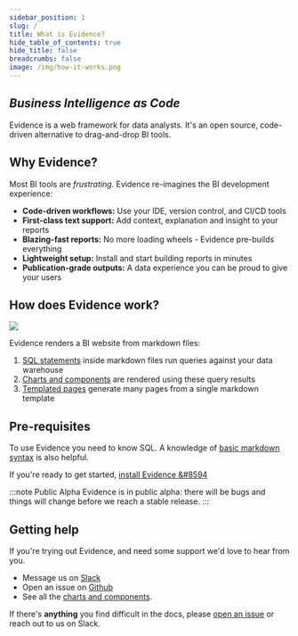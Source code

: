 ```yaml
---
sidebar_position: 1
slug: /
title: What is Evidence?
hide_table_of_contents: true
hide_title: false
breadcrumbs: false
image: /img/how-it-works.png
---
```


## _Business Intelligence as Code_

Evidence is a web framework for data analysts. It's an open source, code-driven alternative to drag-and-drop BI tools. 

## Why Evidence?

Most BI tools are _frustrating_. Evidence re-imagines the BI development experience:

- **Code-driven workflows:** Use your IDE, version control, and CI/CD tools
- **First-class text support:** Add context, explanation and insight to your reports
- **Blazing-fast reports:** No more loading wheels - Evidence pre-builds everything
- **Lightweight setup:** Install and start building reports in minutes
- **Publication-grade outputs:** A data experience you can be proud to give your users

## How does Evidence work?

<div class="how-it-works">
<img src='/img/how-it-works.png' class="how-it-works"/>
</div>

Evidence renders a BI website from markdown files:

1. [SQL statements](core-concepts/queries) inside markdown files run queries against your data warehouse
1. [Charts and components](core-concepts/components) are rendered using these query results
1. [Templated pages](core-concepts/templated-pages) generate many pages from a single markdown template


## Pre-requisites

To use Evidence you need to know SQL. A knowledge of [basic markdown syntax](markdown) is also helpful.

If you're ready to get started, [install Evidence &#8594](/getting-started/install-evidence)

:::note Public Alpha
Evidence is in public alpha: there will be bugs and things will change before we reach a stable release.
:::

## Getting help

If you're trying out Evidence, and need some support we'd love to hear from you.
- Message us on <a href='https://join.slack.com/t/evidencedev/shared_invite/zt-uda6wp6a-hP6Qyz0LUOddwpXW5qG03Q' target="_blank">Slack</a>
- Open an issue on <a href='https://github.com/evidence-dev/evidence' target="_blank">Github</a>
- See all the <a href="https://docs.evidence.dev/components" target="_blank">charts and components</a>.


If there's **anything** you find difficult in the docs, please [open an issue](https://github.com/evidence-dev/evidence/issues/new/choose) or reach out to us on Slack.